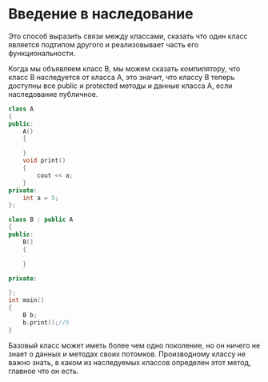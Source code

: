 # Введение в наследование
Это способ выразить связи между классами, сказать что один класс является подтипом другого и реализовывает часть его функциональности.

Когда мы объявляем класс B, мы можем сказать компилятору, что класс B наследуется от класса A, это значит, что классу B теперь доступны все public и protected методы и данные класса A, если наследование публичное.

```cpp
class A
{
public:
	A()
	{

	}
	void print()
	{
		cout << a;
	}
private:
	int a = 5;
};

class B : public A
{
public:
	B()
	{

	}

private:

};
int main()
{
	B b;
	b.print();//5
}
```

Базовый класс может иметь более чем одно поколение, но он ничего не знает о данных и методах своих потомков. 
Производному классу не важно знать, в каком из наследуемых классов определен этот метод, главное что он есть.